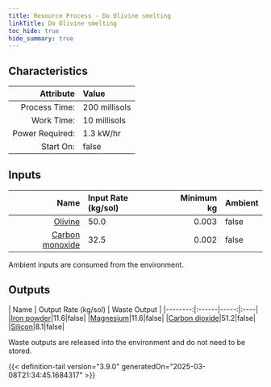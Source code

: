 ```yaml
---
title: Resource Process - Do Olivine smelting
linkTitle: Do Olivine smelting
toc_hide: true
hide_summary: true
---
```

<!-- This is generated by the MarsSim HelpGenertor, do not edit. -->

## Characteristics

| Attribute      | Value |
|--------:|:------|
|Process Time:|200 millisols|
|Work Time:|10 millisols|
|Power Required:|1.3 kW/hr|
|Start On:|false|

## Inputs
| Name      | Input Rate (kg/sol) | Minimum kg | Ambient |
|--------:|:------|-----:|:----|
|[Olivine](/docs/definitions/resource/olivine)|50.0|0.003|false|
|[Carbon monoxide](/docs/definitions/resource/carbon-monoxide)|32.5|0.002|false|

Ambient inputs are consumed from the environment.

## Outputs
| Name      | Output Rate (kg/sol) | Waste Output |
|--------:|:------|-----:|:----|
|[Iron powder](/docs/definitions/resource/iron-powder)|11.6|false|
|[Magnesium](/docs/definitions/resource/magnesium)|11.6|false|
|[Carbon dioxide](/docs/definitions/resource/carbon-dioxide)|51.2|false|
|[Silicon](/docs/definitions/resource/silicon)|8.1|false|

Waste outputs are released into the environment and do not need to be stored.


{{< definition-tail version="3.9.0" generatedOn="2025-03-08T21:34:45.1684317" >}}



